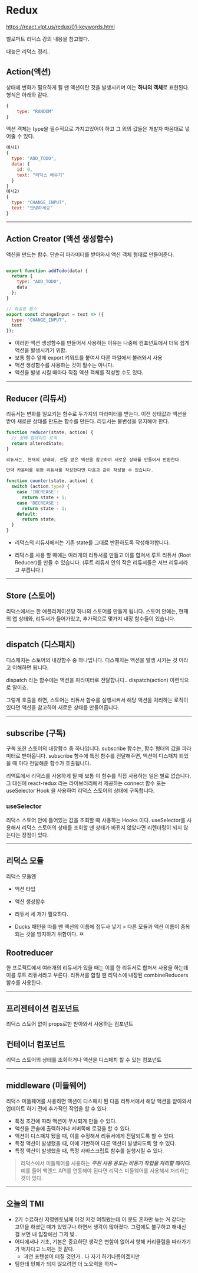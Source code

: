 # Redux
https://react.vlpt.us/redux/01-keywords.html

벨로퍼트 리덕스 강의 내용을 참고했다.

때늦은 리덕스 정리..

## Action(액션)

상태에 변화가 필요하게 될 땐 액션이란 것을 발생시키며 이는 **하나의 객체**로 표현된다. 형식은 아래와 같다.

```jsx
{
    type: "RANDOM"
}
```
액션 객체는 type을 필수적으로 가지고있어야 하고 그 외의 값들은 개발자 마음대로 넣어줄 수 있다.

```jsx
예시1)
{
  type: "ADD_TODO",
  data: {
    id: 0,
    text: "리덕스 배우기"
  }
}
예시2)
{
  type: "CHANGE_INPUT",
  text: "안녕하세요"
}
```

---

## Action Creator (액션 생성함수)

액션을 만드는 함수. 단순히 파라미터를 받아와서 액션 객체 형태로 만들어준다.

```jsx

export function addTodo(data) {
  return {
    type: "ADD_TODO",
    data
  };
}

// 화살표 함수
export const changeInput = text => ({ 
  type: "CHANGE_INPUT",
  text
});

```

+ 이러한 액션 생성함수를 만들어서 사용하는 이유는 나중에 컴포넌트에서 더욱 쉽게 액션을 발생시키기 위함.
+ 보통 함수 앞에 export 키워드를 붙여서 다른 파일에서 불러와서 사용
+ 액션 생성함수를 사용하는 것이 필수는 아니다.
+ 액션을 발생 시킬 때마다 직접 액션 객체를 작성할 수도 있다.

---

## Reducer (리듀서)

리듀서는 변화를 일으키는 함수로 두가지의 파라미터를 받는다.
이전 상태값과 액션을 받아 새로운 상태를 만드는 함수를 만든다.
리듀서는 불변성을 유지해야 한다.

```jsx
function reducer(state, action) {
  // 상태 업데이트 로직
  return alteredState;
}

리듀서는, 현재의 상태와, 전달 받은 액션을 참고하여 새로운 상태를 만들어서 반환한다.

만약 카운터를 위한 리듀서를 작성한다면 다음과 같이 작성할 수 있습니다.

function counter(state, action) {
  switch (action.type) {
    case 'INCREASE':
      return state + 1;
    case 'DECREASE':
      return state - 1;
    default:
      return state;
  }
}
```
+ 리덕스의 리듀서에서는 기존 state를 그대로 반환하도록 작성해야합니다.

+ 리덕스를 사용 할 때에는 여러개의 리듀서를 만들고 이를 합쳐서 루트 리듀서 (Root Reducer)를 만들 수 있습니다. (루트 리듀서 안의 작은 리듀서들은 서브 리듀서라고 부릅니다.)

---

## Store (스토어)
리덕스에서는 한 애플리케이션당 하나의 스토어를 만들게 됩니다. 스토어 안에는, 현재의 앱 상태와, 리듀서가 들어가있고, 추가적으로 몇가지 내장 함수들이 있습니다.


---

## dispatch (디스패치)
디스패치는 스토어의 내장함수 중 하나입니다. 디스패치는 액션을 발생 시키는 것 이라고 이해하면 됩니다.

dispatch 라는 함수에는 액션을 파라미터로 전달합니다.. dispatch(action) 이런식으로 말이죠.


그렇게 호출을 하면, 스토어는 리듀서 함수를 실행시켜서 해당 액션을 처리하는 로직이 있다면 액션을 참고하여 새로운 상태를 만들어줍니다.

---

## subscribe (구독)
구독 또한 스토어의 내장함수 중 하나입니다. subscribe 함수는, 함수 형태의 값을 파라미터로 받아옵니다. subscribe 함수에 특정 함수를 전달해주면, 액션이 디스패치 되었을 때 마다 전달해준 함수가 호출됩니다.

리액트에서 리덕스를 사용하게 될 때 보통 이 함수를 직접 사용하는 일은 별로 없습니다. 그 대신에 react-redux 라는 라이브러리에서 제공하는 connect 함수 또는 useSelector Hook 을 사용하여 리덕스 스토어의 상태에 구독합니다.

### useSelector

리덕스 스토어 안에 들어있는 값을 조회할 때 사용하는 Hooks 이다.
useSelector를 사용해서 리덕스 스토어의 상태를 조회할 땐 상태가 바뀌지 않았다면 리렌더링이 되지 않는다는 장점이 있다.

---

## 리덕스 모듈

리덕스 모듈엔
+ 액션 타입
+ 액션 생성함수
+ 리듀서
세 개가 필요하다.

+ Ducks 패턴을 따를 땐 액션의 이름에 접두사 넣기 > 다른 모듈과 액션 이름이 중복되는 것을 방지하기 위함이다.
ㅉ
## Rootreducer 

한 프로젝트에서 여러개의 리듀서가 있을 때는 이를 한 리듀서로 합쳐서 사용을 하는데 이를 루트 리듀서라고 부른다.
리듀서를 합칠 땐 리덕스에 내장된 combineReducers 함수를 사용한다.

---

## 프리젠테이션 컴포넌트

리덕스 스토어 없이 props로만 받아와서 사용하는 컴포넌트

## 컨테이너 컴포넌트

리덕스 스토어의 상태를 조회하거나 액션을 디스패치 할 수 있는 컴포넌트

---

## middleware (미들웨어)

리덕스 미들웨어를 사용하면 액션이 디스패치 된 다음 리듀서에서 해당 액션을 받아와서 업데이트 하기 전에 추가적인 작업을 할 수 있다.
+ 특정 조건에 따라 액션이 무시되게 만들 수 있다.
+ 액션을 콘솔에 출력하거나 서버쪽에 로깅을 할 수 있다.
+ 액션이 디스패치 됐을 때, 이를 수정해서 리듀서에게 전달되도록 할 수 있다.
+ 특정 액션이 발생했을 때, 이에 기반하여 다른 액션이 발생되도록 할 수 있다.
+ 특정 액션이 발생했을 때, 특정 자바스크립트 함수를 실행시킬 수 있다.

>리덕스에서 미들웨어를 사용하는 ***주된 사용 용도는 비동기 작업을 처리할 때이다.***
예를 들어 백엔드 API를 연동해야 된다면 리덕스 미들웨어를 사용해서 처리하는 것이 있다.


---

## 오늘의 TMI

+ 2기 수료하신 지영멘토님께 이것 저것 여쭤봤는데 이 분도 혼자만 늦는 거 같다는 고민을 하셨던 때가 있었구나 하면서 생각이 많아졌다. 그럼에도 불구하고 해내신 걸 보면 내 입장에선 그저 빛..
+ 어디에서나 기초, 기본은 중요하단 생각은 변함이 없어서 항해 커리큘럼을 따라가기가 벅차다고 느끼는 것 같다.
  - 과연 포텐셜이 터질 것인가.. 다 자기 하기나름이겠지만 
+ 팀한테 민폐가 되지 않으려면 더 노오력을 하자~